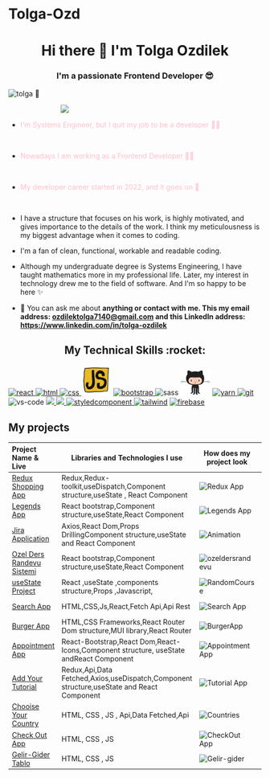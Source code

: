 # Tolga-Ozd
<h1 align="center">Hi there 👋 I'm Tolga Ozdilek </h1>
<h3 align="center">I'm a passionate Frontend Developer 😎 </h3>

<p align="left"> <img src="https://komarev.com/ghpvc/?username=Tolga-Ozd&label=Profile%20views&color=0e75b6&style=flat" alt="tolga" />  🚀 </p>
<p>
<img src="https://media.giphy.com/media/SIi9Q5c5KMQhEUenYG/giphy.gif" align="right" width="400"></br>


  
* <font color="pink"> I'm Systems Engineer, but I quit my job to be a developer 👨‍💻 </font>
</br>

* <font color="pink"> Nowadays I am working as a Frontend Developer 👨‍💻 </font>
</br>

* <font color="pink">  My developer career started in 2022, and it goes on 🚀 </font>
<br>

* I have a structure that focuses on his work, is highly motivated, and gives importance to the details of the work. I think my meticulousness is my biggest advantage when it comes to coding.

* I'm a fan of clean, functional, workable and readable coding.

* Although my undergraduate degree is Systems Engineering, I have taught mathematics more in my professional life. Later, my interest in technology drew me to the field of software. And I'm so happy to be here ✨ </p>

- 💬 You can ask me about **anything or contact with me. This my email address: **ozdilektolga7140@gmail.com and this LinkedIn address: https://www.linkedin.com/in/tolga-ozdilek****

<h2 align="center"> My Technical Skills :rocket:</h2>
<div>
     <a href="#" target="_blank"> <img src="https://cdn.icon-icons.com/icons2/2415/PNG/512/react_original_wordmark_logo_icon_146375.png" alt="react" width="60"/> </a> 
     <a href="#" target="_blank"> <img src="https://www.svgrepo.com/show/353884/html-5.svg" alt="html" height="60"/> </a> 
    <a href="#" target="_blank"> <img src="https://www.svgrepo.com/show/303263/css3-logo.svg" alt="css" height="60"/> </a>
    <img src="https://github.com/prowebdev119/prowebdev119/blob/main/git%20profile%20icons/javascript_aladdinGene.gif" width="60" alt="javascript" />
     <a href="#" target="_blank"> <img src="https://user-images.githubusercontent.com/25181517/183898054-b3d693d4-dafb-4808-a509-bab54cf5de34.png" alt="bootstrap" height="50"/> </a> 
    <img src="https://raw.githubusercontent.com/danielcranney/readme-generator/main/public/icons/skills/sass-colored.svg" width="50" alt="sass" />
    <img src="https://github.com/prowebdev119/prowebdev119/blob/main/git%20profile%20icons/git_aladdinGene.gif" width="60" alt="git" />
    <a href="#" target="_blank"> <img src="https://user-images.githubusercontent.com/25181517/183049794-a3dfaddd-22ee-4ffe-b0b4-549ccd4879f9.png" alt="yarn" height="50"/> </a>
     <a href="#" target="_blank"> <img src="https://www.vectorlogo.zone/logos/git-scm/git-scm-icon.svg" alt="git" height="50"/> </a> 
    <img src="https://user-images.githubusercontent.com/25181517/192108891-d86b6220-e232-423a-bf5f-90903e6887c3.png" alt="vs-code" height="50"/> </a>
     <a href="#" target="_blank"> <img src="https://www.svgrepo.com/show/354354/slack-icon.svg" height="50"/> </a>
    <a href="#" target="_blank"> <img src="https://user-images.githubusercontent.com/25181517/192109061-e138ca71-337c-4019-8d42-4792fdaa7128.png" height="50"/>  </a>
    <a href="#" target="_blank"><img src="https://styled-components.com/logo.png" width="60" alt="styledcomponent"    /  </a>
    <a href="#" target="_blank"> <img src="https://user-images.githubusercontent.com/25181517/202896760-337261ed-ee92-4979-84c4-d4b829c7355d.png" alt="tailwind" height="50"/></a> 
    <a href="#" target="_blank"> <img src="https://user-images.githubusercontent.com/25181517/189716855-2c69ca7a-5149-4647-936d-780610911353.png" alt="firebase" height="50"/> </a> 
  </div>
  
## My projects
  Project Name & Live       |Libraries and Technologies I use     |How does my project look    |Repo link  
:-------------------------|-------------------------|-------------------------|-------------------------
[Redux Shopping App ](https://reduxtoolkit-proje.vercel.app/)|Redux,Redux-toolkit,useDispatch,Component structure,useState , React Component|![Redux App](https://github.com/Tolga-Ozd/Tolga-Ozd/assets/44951399/a3088129-2f43-4dd3-8e28-c871906a5dcc)|[Repo Link](https://github.com/Tolga-Ozd/ReduxProje)
[Legends App ](https://legends-ruddy.vercel.app/)|React bootstrap,Component structure,useState,React Component|![Legends App](https://github.com/Tolga-Ozd/Tolga-Ozd/assets/44951399/5264fd82-3cab-41c7-a4e5-a145923dc48b)|[Repo Link](https://github.com/Tolga-Ozd/Legends-Project)
[Jira Application ](https://task-project-kappa.vercel.app/)|Axios,React Dom,Props DrillingComponent structure,useState and React Component |![Animation](https://github.com/Tolga-Ozd/Tolga-Ozd/assets/44951399/24d4429e-5a9c-4cab-ad57-d5f35f4fb12e)|[Repo Link](https://github.com/Tolga-Ozd/Jira-Application)
[Ozel Ders Randevu Sistemi](https://ozel-ders-randevu.vercel.app/)|React bootstrap,Component structure,useState,React Component|![ozeldersrandevu](https://github.com/Tolga-Ozd/Tolga-Ozd/assets/44951399/dcd63f26-1fc0-4fda-a979-9b907e7ab702)|[Repo Link](https://github.com/Tolga-Ozd/Ozel-Ders-Randevu)
[useState Project](https://use-state-project.vercel.app/)|React ,useState ,components structure,Props ,Javascript,|![RandomCourse](https://github.com/Tolga-Ozd/Tolga-Ozd/assets/44951399/9585900d-0260-41d4-b9fe-1ffa1f036b5d)|[Repo Link](https://github.com/Tolga-Ozd/useState-Project) 
[Search App](https://tolga-ozd.github.io/Search-App/)|HTML,CSS,Js,React,Fetch Api,Api Rest|![Search App](https://github.com/Tolga-Ozd/Tolga-Ozd/assets/44951399/09fa076a-81bb-4716-93f9-71d71b57ecdd)|[Repo Link](https://github.com/Tolga-Ozd/Search-App)
[Burger App](https://fastfood-projesi.vercel.app/)|HTML,CSS Frameworks,React Router Dom structure,MUI library,React Router|![BurgerApp](https://github.com/Tolga-Ozd/Tolga-Ozd/assets/44951399/af188dff-13b2-431c-a7c2-bdfb0da36105)|[Repo Link](https://github.com/Tolga-Ozd/BurgerProjesi)
[Appointment App](https://appointment-app-six.vercel.app/)|React-Bootstrap,React Dom,React-Icons,Component structure, useState andReact Component|![Appointment App](https://github.com/Tolga-Ozd/Tolga-Ozd/assets/44951399/0d5199ae-791c-4be4-a326-4886cd3a06fa)|[Repo Link](https://github.com/Tolga-Ozd/Appointment-App)
[Add Your Tutorial](https://tutorial-app-orcin.vercel.app/)|Redux,Api,Data Fetched,Axios,useDispatch,Component structure,useState and React Component|![Tutorial App](https://github.com/Tolga-Ozd/Tolga-Ozd/assets/44951399/9c7a00f1-3324-4f2c-be4b-96678690a9e1)|[Repo Link](https://github.com/Tolga-Ozd/Tutorial-App)
[Chooise Your Country](https://tolga-ozd.github.io/Countries/)|HTML, CSS , JS , Api,Data Fetched,Api|![Countries](https://github.com/Tolga-Ozd/Tolga-Ozd/assets/44951399/e05f4488-2d6c-4ccd-b4f1-a2b6957444c2)|[Repo Link](https://github.com/Tolga-Ozd/Countries)
[Check Out App](https://tolga-ozd.github.io/Checkout-App/)|HTML, CSS , JS |![CheckOut App](https://github.com/Tolga-Ozd/Tolga-Ozd/assets/44951399/511ba632-347d-4feb-8d49-aa1c822b9c75)|[Repo Link](https://github.com/Tolga-Ozd/Checkout-App)
[Gelir-Gider Tablo](https://tolga-ozd.github.io/Gelir-Gider-Tablo/)|HTML, CSS , JS |![Gelir-gider](https://github.com/Tolga-Ozd/Tolga-Ozd/assets/44951399/3419237f-0f46-4728-80db-b97b1845d892)|[Repo Link](https://github.com/Tolga-Ozd/Gelir-Gider-Tablo)







